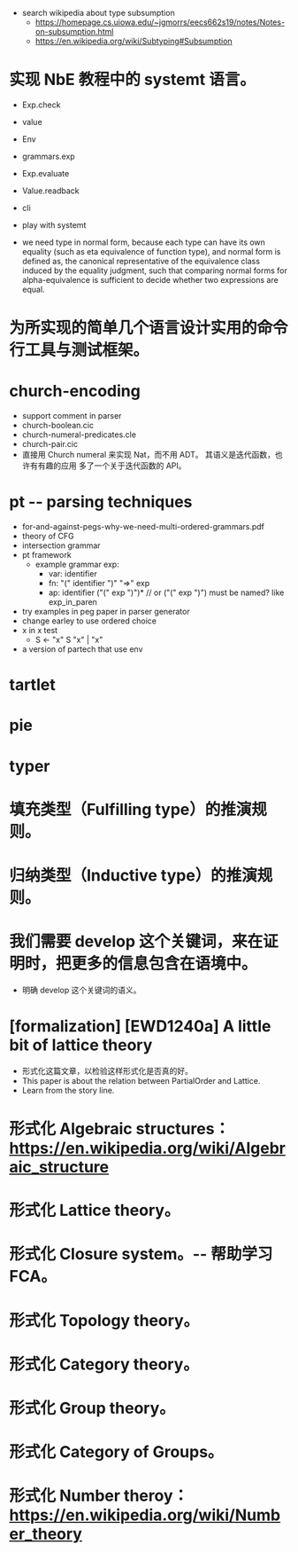 - search wikipedia about type subsumption
  - https://homepage.cs.uiowa.edu/~jgmorrs/eecs662s19/notes/Notes-on-subsumption.html
  - https://en.wikipedia.org/wiki/Subtyping#Subsumption

# 实现 NbE 教程中的 systemt 语言。

- Exp.check
- value
- Env
- grammars.exp
- Exp.evaluate
- Value.readback
- cli
- play with systemt

- we need type in normal form,
  because each type can have its own equality
  (such as eta equivalence of function type),
  and normal form is defined as,
  the canonical representative of the equivalence class
  induced by the equality judgment,
  such that comparing normal forms for alpha-equivalence
  is sufficient to decide whether two expressions are equal.

# 为所实现的简单几个语言设计实用的命令行工具与测试框架。

# church-encoding

- support comment in parser
- church-boolean.cic
- church-numeral-predicates.cle
- church-pair.cic
- 直接用 Church numeral 来实现 Nat，而不用 ADT。
  其语义是迭代函数，也许有有趣的应用
  多了一个关于迭代函数的 API。

# pt -- parsing techniques

- for-and-against-pegs-why-we-need-multi-ordered-grammars.pdf
- theory of CFG
- intersection grammar
- pt framework
  - example grammar
    exp:
    - var: identifier
    - fn: "(" identifier ")" "=>" exp
    - ap: identifier ("(" exp ")")*
    // or ("(" exp ")") must be named? like exp_in_paren
- try examples in peg paper in parser generator
- change earley to use ordered choice
- x in x test
  - S <- "x" S "x" | "x"
- a version of partech that use env

# tartlet

# pie

# typer

# 填充类型（Fulfilling type）的推演规则。

# 归纳类型（Inductive type）的推演规则。

# 我们需要 develop 这个关键词，来在证明时，把更多的信息包含在语境中。

- 明确 develop 这个关键词的语义。

# [formalization] [EWD1240a] A little bit of lattice theory

- 形式化这篇文章，以检验这样形式化是否真的好。
- This paper is about the relation between PartialOrder and Lattice.
- Learn from the story line.

# 形式化 Algebraic structures：https://en.wikipedia.org/wiki/Algebraic_structure

# 形式化 Lattice theory。

# 形式化 Closure system。-- 帮助学习 FCA。

# 形式化 Topology theory。

# 形式化 Category theory。

# 形式化 Group theory。

# 形式化 Category of Groups。

# 形式化 Number theroy：https://en.wikipedia.org/wiki/Number_theory
